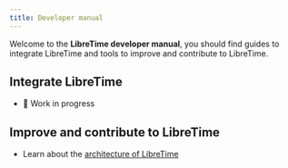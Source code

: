 ```yaml
---
title: Developer manual
---
```


Welcome to the **LibreTime developer manual**, you should find guides to integrate LibreTime and tools to improve and contribute to LibreTime.

## Integrate LibreTime

- :construction: Work in progress

## Improve and contribute to LibreTime

- Learn about the [architecture of LibreTime](./design/architecture.md)
